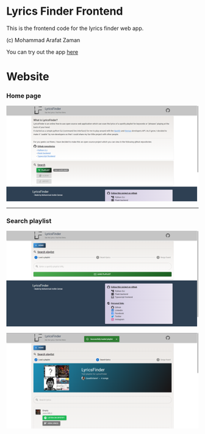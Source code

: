 # Lyrics Finder Frontend
This is the frontend code for the lyrics finder web app.

(c) Mohammad Arafat Zaman

You can try out the app [here](https://lyrics-finder-02nb.onrender.com/)

# Website

### Home page
![Home page](/docs/LyricsFinder/1_Home.png)

---

### Search playlist
![Load playlist](/docs/LyricsFinder//2_LoadPlaylist.png) 

![Search playlist](/docs/LyricsFinder/3_SearchPlaylist.png)